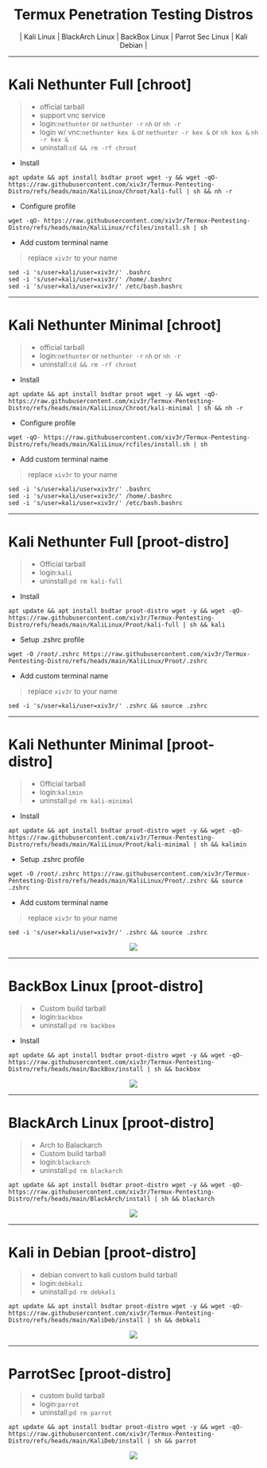 <div align="center">
  
# Termux Penetration Testing Distros
| Kali Linux | BlackArch Linux | BackBox Linux | Parrot Sec Linux | Kali Debian |
</div>

------------
# Kali Nethunter Full [chroot]
> - official tarball
> - support vnc service
> - login:`nethunter` or `nethunter -r` `nh` or `nh -r`
> - login w/ vnc:`nethunter kex &` or `nethunter -r kex &` or `nh kex &` `nh -r kex &`
> - uninstall:`cd && rm -rf chroot`
- Install
```
apt update && apt install bsdtar proot wget -y && wget -qO- https://raw.githubusercontent.com/xiv3r/Termux-Pentesting-Distro/refs/heads/main/KaliLinux/Chroot/kali-full | sh && nh -r
```
- Configure profile
```
wget -qO- https://raw.githubusercontent.com/xiv3r/Termux-Pentesting-Distro/refs/heads/main/KaliLinux/rcfiles/install.sh | sh
```
- Add custom terminal name
> replace `xiv3r` to your name
```
sed -i 's/user=kali/user=xiv3r/' .bashrc
sed -i 's/user=kali/user=xiv3r/' /home/.bashrc
sed -i 's/user=kali/user=xiv3r/' /etc/bash.bashrc
```

-------------
# Kali Nethunter Minimal [chroot]
> - official tarball
> - login:`nethunter` or `nethunter -r` `nh` or `nh -r`
> - uninstall:`cd && rm -rf chroot`
- Install
```
apt update && apt install bsdtar proot wget -y && wget -qO- https://raw.githubusercontent.com/xiv3r/Termux-Pentesting-Distro/refs/heads/main/KaliLinux/Chroot/kali-minimal | sh && nh -r
```
- Configure profile
```
wget -qO- https://raw.githubusercontent.com/xiv3r/Termux-Pentesting-Distro/refs/heads/main/KaliLinux/rcfiles/install.sh | sh
```
- Add custom terminal name
> replace `xiv3r` to your name
```
sed -i 's/user=kali/user=xiv3r/' .bashrc
sed -i 's/user=kali/user=xiv3r/' /home/.bashrc
sed -i 's/user=kali/user=xiv3r/' /etc/bash.bashrc
```

---------------
# Kali Nethunter Full [proot-distro]
> - Official tarball
> - login:`kali`
> - uninstall:`pd rm kali-full`
- Install
```
apt update && apt install bsdtar proot-distro wget -y && wget -qO- https://raw.githubusercontent.com/xiv3r/Termux-Pentesting-Distro/refs/heads/main/KaliLinux/Proot/kali-full | sh && kali
```
- Setup .zshrc profile
```
wget -O /root/.zshrc https://raw.githubusercontent.com/xiv3r/Termux-Pentesting-Distro/refs/heads/main/KaliLinux/Proot/.zshrc
```
- Add custom terminal name
> replace `xiv3r` to your name
```
sed -i 's/user=kali/user=xiv3r/' .zshrc && source .zshrc
```
----------------
# Kali Nethunter Minimal [proot-distro]
> - Official tarball
> - login:`kalimin`
> - uninstall:`pd rm kali-minimal`
- Install
```
apt update && apt install bsdtar proot-distro wget -y && wget -qO- https://raw.githubusercontent.com/xiv3r/Termux-Pentesting-Distro/refs/heads/main/KaliLinux/Proot/kali-minimal | sh && kalimin
```
- Setup .zshrc profile
```
wget -O /root/.zshrc https://raw.githubusercontent.com/xiv3r/Termux-Pentesting-Distro/refs/heads/main/KaliLinux/Proot/.zshrc && source .zshrc
```
- Add custom terminal name
> replace `xiv3r` to your name
```
sed -i 's/user=kali/user=xiv3r/' .zshrc && source .zshrc
```
<div align="center">
<img src="https://github.com/xiv3r/Termux-Pentesting-Distro/blob/main/KaliLinux/Proot/kali-proot.png">
</div>

----------
# BackBox Linux [proot-distro]
> - Custom build tarball
> - login:`backbox`
> - uninstall:`pd rm backbox`
- Install
```
apt update && apt install bsdtar proot-distro wget -y && wget -qO- https://raw.githubusercontent.com/xiv3r/Termux-Pentesting-Distro/refs/heads/main/BackBox/install | sh && backbox
```
<div align="center">
<img src="https://github.com/xiv3r/Termux-Pentesting-Distro/blob/main/BackBox/backbox.png">
</div>

-----------
# BlackArch Linux [proot-distro]
> - Arch to Balackarch
> - Custom build tarball
> - login:`blackarch`
> - uninstall:`pd rm blackarch`
```
apt update && apt install bsdtar proot-distro wget -y && wget -qO- https://raw.githubusercontent.com/xiv3r/Termux-Pentesting-Distro/refs/heads/main/BlackArch/install | sh && blackarch
```
<div align="center">
<img src="https://github.com/xiv3r/Termux-Pentesting-Distro/blob/main/BlackArch/blackarch.png">
</div>

------------
# Kali in Debian [proot-distro]
> - debian convert to kali custom build tarball
> - login:`debkali`
> - uninstall:`pd rm debkali`
```
apt update && apt install bsdtar proot-distro wget -y && wget -qO- https://raw.githubusercontent.com/xiv3r/Termux-Pentesting-Distro/refs/heads/main/KaliDeb/install | sh && debkali
```
<div align="center">
<img src="https://github.com/xiv3r/Termux-Pentesting-Distro/blob/main/KaliDeb/debkali.png">
</div>

-----------
# ParrotSec [proot-distro]
> - custom build tarball
> - login:`parrot`
> - uninstall:`pd rm parrot`
```
apt update && apt install bsdtar proot-distro wget -y && wget -qO- https://raw.githubusercontent.com/xiv3r/Termux-Pentesting-Distro/refs/heads/main/KaliDeb/install | sh && parrot
```
<div align="center">
<img src="https://github.com/xiv3r/Termux-Pentesting-Distro/blob/main/ParrotSec/parrot.png">
</div>
